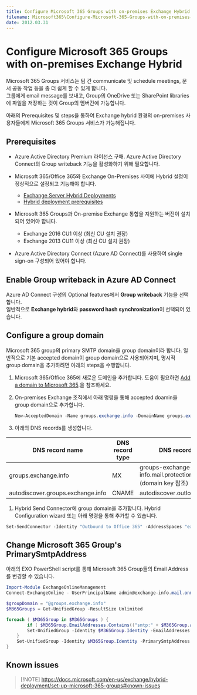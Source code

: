```yaml
---
title: Configure Microsoft 365 Groups with on-premises Exchange Hybrid
filename: Microsoft365\Configure-Microsoft-365-Groups-with-on-premises-Exchange-Hybrid.md
date: 2012.03.31
---
```


# Configure Microsoft 365 Groups with on-premises Exchange Hybrid

Microsoft 365 Groups 서비스는 팀 간 communicate 및 schedule meetings, 문서 공동 작업 등을 좀 더  쉽게 할 수 있게 합니다.  
그룹에게 email message를 보내고, Group의 OneDrive 또는 SharePoint libraries에 파일을 저장하는 것이 Group의 멤버간에 가능합니다.

아래의 Prerequisites 및 steps을 통하여 Exchange hybrid 환경의 on-premises 사용자들에게 Microsoft 365 Groups 서비스가 가능해집니다.

## Prerequisites

- Azure Active Directory Premium 라이선스 구매. Azure Active Directory Connect의 Group writeback 기능을 활성화하기 위해 필요합니다.

- Microsoft 365/Office 365와 Exchange On-Premises 사이에 Hybrid 설정이 정상적으로 설정되고 기능해야 합니다.
    - [Exchange Server Hybrid Deployments](https://docs.microsoft.com/en-us/exchange/exchange-hybrid)
    - [Hybrid deployment prerequisites](https://docs.microsoft.com/en-us/exchange/hybrid-deployment-prerequisites)

- Microsoft 365 Groups과 On-premise Exchange 통합을 지원하는 버전이 설치되어 있어야 합니다.
    - Exchange 2016 CU1 이상 (최신 CU 설치 권장)
    - Exchange 2013 CU11 이상 (최신 CU 설치 권장)

- Azure Active Directory Connect (Azure AD Connect)를 사용하여 single sign-on 구성되어 있어야 합니다.


## Enable Group writeback in Azure AD Connect

Azure AD Connect 구성의 Optional features에서 **Group writeback** 기능을 선택합니다.  
일반적으로 **Exchange hybrid**와 **password hash synchronization**이 선택되어 있습니다.

## Configure a group domain

Microsoft 365 group의 primary SMTP domain을 group domain이라 합니다. 일반적으로 기본 accepted domain이 group domain으로 사용되어지며, 명시적 group domain을 추가하려면 아래의 steps을 수행합니다.

1. Microsoft 365/Office 365에 새로운 도메인을 추가합니다. 도움이 필요하면 [Add a domain to Microsoft 365](https://docs.microsoft.com/en-us/microsoft-365/admin/setup/add-domain).을 참조하세요.

1. On-premises Exchange 조직에서 아래 명령을 통해 accepted doamin을 group domain으로 추가합니다.

    ```powershell
    New-AcceptedDomain -Name groups.exchange.info -DomainName groups.exchange.info -DomainType InternalRelay
    ```

1. 아래의 DNS records를 생성합니다.

| DNS record name | DNS record type | DNS record value |
|--|--|--|
| groups.exchange.info | MX | groups-exchange-info.mail.protection.outlook.com (domain key 참조) |
| autodiscover.groups.exchange.info | CNAME | autodiscover.outlook.com |

1. Hybrid Send Connector에 group domain을 추가합니다. Hybrid Configuration wizard 또는 아래 명령을 통해 추가할 수 있습니다.

```powershell
Set-SendConnector -Identity "Outbound to Office 365" -AddressSpaces "exchange-info.mail.onmicrosoft.com","groups.exchange.info"
```

## Change Microsoft 365 Group's PrimarySmtpAddress

아래의 EXO PowerShell script를 통해 Microsoft 365 Group들의 Email Address를 변경할 수 있습니다.

```powershell
Import-Module ExchangeOnlineManagement
Connect-ExchangeOnline - UserPrincipalName admin@exchange-info.mail.onmicrosoft.com

$groupDomain = "@groups.exchange.info"
$M365Groups = Get-UnifiedGroup -ResultSize Unlimited

foreach ( $M365Group in $M365Groups ) {
        if ( $M365Group.EmailAddresses.Contains(("smtp:" + $M365Group.alias + "@exchange.info")) ) {
        Set-UnifiedGroup -Identity $M365Group.Identity -EmailAddresses @{Remove="$("smtp:" + $M365Group.alias + "@exchange.info")"}
    }
    Set-UnifiedGroup -Identity $M365Group.Identity -PrimarySmtpAddress ($M365Group.alias + $groupDomain)
}
```

## Known issues

> [!NOTE] https://docs.microsoft.com/en-us/exchange/hybrid-deployment/set-up-microsoft-365-groups#known-issues
